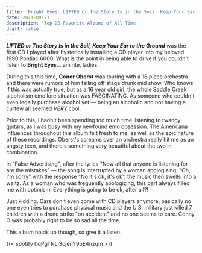 ```yaml
---
title: 'Bright Eyes: LIFTED or The Story Is in the Soil, Keep Your Ear to the Ground'
date: 2021-09-21
description: 'Top 20 Favorite Albums of All Time'
draft: false
---
```



**_LIFTED or The Story Is in the Soil, Keep Your Ear to the Ground_**
was the first CD I played after hysterically installing a CD player into my beloved 1990 Pontiac 6000. What is the point in being able to drive if you couldn't listen to **Bright Eyes**... amirite, ladies. 

During this this time, **Conor Oberst** was touring with a 16 piece orchestra and there were rumors of him falling off stage drunk mid show. Who knows if this was actually true, but as a 16 year old girl, the whole Saddle Creek alcoholism emo lore situation was FASCINATING. As someone who couldn't even legally purchase alcohol yet &mdash; being an alcoholic and not having a curfew all seemed _VERY_ cool.

Prior to this, I hadn't been spending too much time listening to twangy guitars, as I was busy with my newfound emo obsession. The Americana influences throughout this album felt fresh to me, as well as the epic nature of these recordings. Oberst's screams over an orchestra really hit me as an angsty teen, and there's something very beautiful about the two in combination. 

In "False Advertising", after the lyrics "Now all that anyone is listening for are the mistakes" &mdash; the song is interrupted by a woman apologizing, "Oh, I'm sorry" with the response "No it's ok, it's ok", the music then swells into a waltz. As a woman who was frequently apologizing, this part always filled me with optimism. Everything is going to be ok, after all?!

Just kidding. Cars don't even come with CD players anymore, basically no one even tries to purchase physical music and the U.S. military just killed 7 children with a drone strike "on accident" and no one seems to care. Conny O was probably right to be so sad all the time. 

This album holds up though, so give it a listen. 

{{< spotify 0qPgTNLl3ojenY9bE4nzqm >}}


